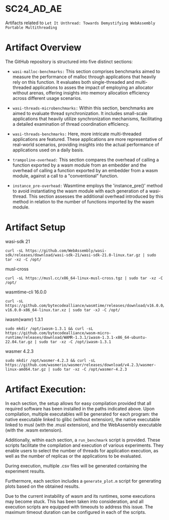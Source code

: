 # SC24_AD_AE
Artifacts related to ```Let It Unthread: Towards Demystifying WebAssembly Portable Multithreading```


# Artifact Overview

The GitHub repository is structured into five distinct sections: 

  - ```wasi-malloc-benchmarks:``` This section comprises benchmarks aimed to measure the performance of malloc through applications that heavily rely on this function. It evaluates both single-threaded and multi-threaded applications to asses the impact of employing an allocator without arenas, offering insights into memory allocation efficiency across different usage scenarios.
    
  - ```wasi-threads-microbenchmarks:``` Within this section, benchmarks are aimed to evaluate thread synchronization. It includes small-scale applications that heavily utilize synchronization mechanisms, facilitating a detailed examination of thread coordination efficiency.
    
  - ```wasi-threads-benchmarks:``` Here, more intricate multi-threaded applications are featured. These applications are more representative of real-world scenarios, providing insights into the actual performance of applications used on a daily basis.
    
  - ```trampoline-overhead:``` This section compares the overhead of calling a function exported by a wasm module from an embedder and the overhead of calling a function exported by an embedder from a wasm module, against a call to a "conventional" function.
    
  - ```instance_pre-overhead:``` Wasmtime employs the 'instance_pre()' method to avoid instantiating the wasm module with each generation of a wasi-thread. This section assesses the additional overhead introduced by this method in relation to the number of functions imported by the wasm module.

    

# Artifact Setup

wasi-sdk 21

    curl -sL https://github.com/WebAssembly/wasi-sdk/releases/download/wasi-sdk-21/wasi-sdk-21.0-linux.tar.gz | sudo tar -xz -C /opt/

musl-cross

    curl -sL https://musl.cc/x86_64-linux-musl-cross.tgz | sudo tar -xz -C /opt/

wasmtime-cli 16.0.0

    curl -sL https://github.com/bytecodealliance/wasmtime/releases/download/v16.0.0/wasmtime-v16.0.0-x86_64-linux.tar.xz | sudo tar -xJ -C /opt/

iwasm(wamr) 1.3.1

    sudo mkdir /opt/iwasm-1.3.1 && curl -sL https://github.com/bytecodealliance/wasm-micro-runtime/releases/download/WAMR-1.3.1/iwasm-1.3.1-x86_64-ubuntu-22.04.tar.gz | sudo tar -xz -C /opt/iwasm-1.3.1

wasmer 4.2.3

    sudo mkdir /opt/wasmer-4.2.3 && curl -sL https://github.com/wasmerio/wasmer/releases/download/v4.2.3/wasmer-linux-amd64.tar.gz | sudo tar -xz -C /opt/wasmer-4.2.3


# Artifact Execution:

In each section, the setup allows for easy compilation provided that all required software has been installed in the paths indicated above. Upon compilation, multiple executables will be generated for each program: the native executable linked to glibc (without extension), the native executable linked to musl (with the .musl extension), and the WebAssembly executable (with the .wasm extension).

Additionally, within each section, a ```run_benchmark``` script is provided. These scripts facilitate the compilation and execution of various experiments. They enable users to select the number of threads for application execution, as well as the number of replicas or the applications to be evaluated.

During execution, multiple .csv files will be generated containing the experiment results.

Furthermore, each section includes a ```generate_plot.m``` script for generating plots based on the obtained results.

Due to the current instability of wasm and its runtimes, some executions may become stuck. This has been taken into consideration, and all execution scripts are equipped with timeouts to address this issue. The maximum timeout duration can be configured in each of the scripts.


